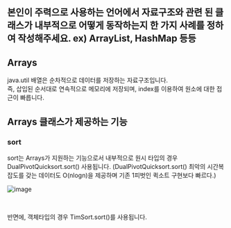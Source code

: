 
## 본인이 주력으로 사용하는 언어에서 자료구조와 관련 된 클래스가 내부적으로 어떻게 동작하는지 한 가지 사례를 정하여 작성해주세요. ex) ArrayList, HashMap 등등


## Arrays

java.util 
배열은 순차적으로 데이터를 저장하는 자료구조입니다. <br>
즉, 삽입된 순서대로 연속적으로 메모리에 저장되며, index를 이용하여 원소에 대한 접근이 빠릅니다.


## Arrays 클래스가 제공하는 기능

### sort
  sort는 Arrays가 지원하는 기능으로서 내부적으로 원시 타입의 경우 DualPivotQuicksort.sort() 사용됩니다.
  (DualPivotQuicksort.sort() 최악의 시간복잡도를 갖는 데이터도 O(nlogn)을 제공하며 기존 1피벗인 퀵소트 구현보다 빠르다.)
  
  ![image](https://user-images.githubusercontent.com/59961350/192809703-e8b643f9-aa16-4510-8063-eca7c3f9b228.png)
  
  <br>
  
  반면에, 객체타입의 경우 TimSort.sort()를 사용됩니다.
  
  
  
  


  
